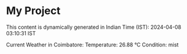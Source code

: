 # My Project

This content is dynamically generated in Indian Time (IST): 2024-04-08 03:10:31 IST


Current Weather in Coimbatore:
Temperature: 26.88 °C
Condition: mist
